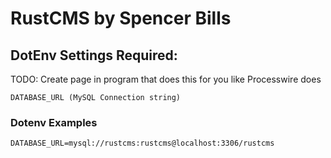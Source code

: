 # RustCMS by Spencer Bills

## DotEnv Settings Required:
TODO: Create page in program that does this for you like Processwire does

```
DATABASE_URL (MySQL Connection string)
```

### Dotenv Examples

```
DATABASE_URL=mysql://rustcms:rustcms@localhost:3306/rustcms
```